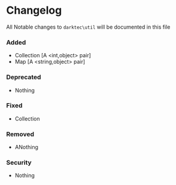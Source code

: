 # Changelog

All Notable changes to `darktec\util` will be documented in this file

### Added
- Collection [A <int,object> pair]
- Map [A <string,object> pair]

### Deprecated
- Nothing

### Fixed
- Collection

### Removed
- ANothing

### Security
- Nothing